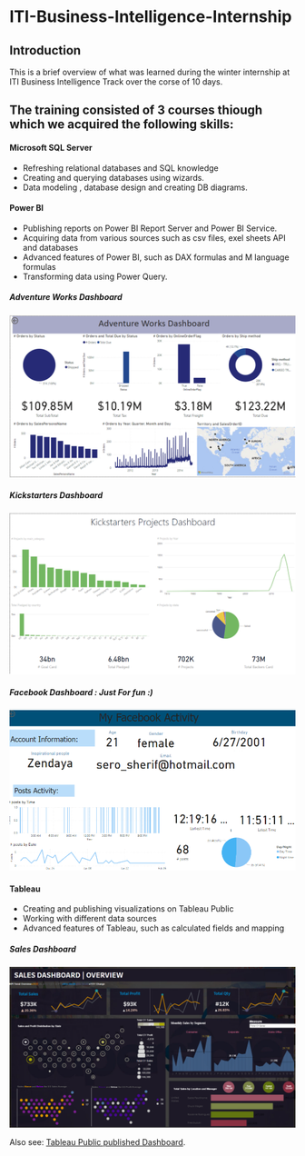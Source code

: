 # ITI-Business-Intelligence-Internship
## Introduction

This is a brief overview of what was learned during the winter internship at ITI Business Intelligence Track over the corse of 10 days.

## The training consisted of 3 courses thiough which we acquired the following skills:

#### Microsoft SQL Server
* Refreshing relational databases and SQL knowledge
* Creating and querying databases using wizards.
* Data modeling , database design and creating DB diagrams.

#### Power BI

* Publishing reports on Power BI Report Server and Power BI Service.
* Acquiring data from various sources such as csv files, exel sheets API and databases
* Advanced features of Power BI, such as DAX formulas and M language formulas
* Transforming data using Power Query.

##### Adventure Works Dashboard
![Image](https://github.com/saracherif123/ITI-Business-Intelligence-Internship/blob/main/PowerBI/Adventure%20Works%20Dashboard.png)

##### Kickstarters Dashboard
![Image](https://github.com/saracherif123/ITI-Business-Intelligence-Internship/blob/main/PowerBI/Kickstarters%20Project.png)

##### Facebook Dashboard : Just For fun :)
![Image](https://github.com/saracherif123/ITI-Business-Intelligence-Internship/blob/main/PowerBI/Facebook%20Dashboard.png)

#### Tableau

* Creating and publishing visualizations on Tableau Public
* Working with different data sources
* Advanced features of Tableau, such as calculated fields and mapping




##### Sales Dashboard
![Image](https://github.com/saracherif123/ITI-Business-Intelligence-Internship/blob/main/Tableau/Sales%20Dashboard.png)

Also see: [Tableau Public published Dashboard](https://public.tableau.com/app/profile/sara.sherif.daoud.saad2133/viz/SalesDashboard_16765680522160/SalesDashboard?publish=yes).
